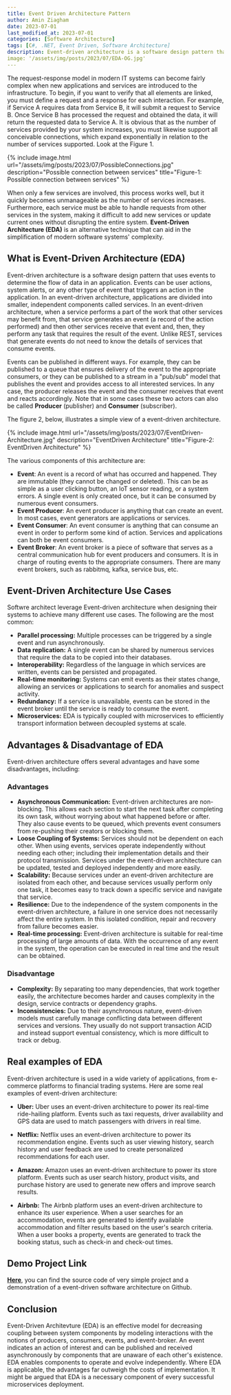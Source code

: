 ```yaml
---
title: Event Driven Architecture Pattern
author: Amin Ziagham
date: 2023-07-01
last_modified_at: 2023-07-01
categories: [Software Architecture]
tags: [C#, .NET, Event Driven, Software Architecture]
description: Event-driven architecture is a software design pattern that uses events to determine the flow of data in an application. Events can be user actions...
image: '/assets/img/posts/2023/07/EDA-OG.jpg'
---
```


The request-response model in modern IT systems can become fairly complex when new applications and services are introduced to the infrastructure. To begin, if you want to verify that all elements are linked, you must define a request and a response for each interaction. For example, if Service A requires data from Service B, it will submit a request to Service B. Once Service B has processed the request and obtained the data, it will return the requested data to Service A. It is obvious that as the number of services provided by your system increases, you must likewise support all conceivable connections, which expand exponentially in relation to the number of services supported. Look at the Figure 1.

{% include image.html url="/assets/img/posts/2023/07/PossibleConnections.jpg" description="Possible connection between services" title="Figure-1: Possible connection between services" %}

When only a few services are involved, this process works well, but it quickly becomes unmanageable as the number of services increases. Furthermore, each service must be able to handle requests from other services in the system, making it difficult to add new services or update current ones without disrupting the entire system. **Event-Driven Architecture (EDA)** is an alternative technique that can aid in the simplification of modern software systems' complexity.

## What is Event-Driven Architecture (EDA)
Event-driven architecture is a software design pattern that uses events to determine the flow of data in an application. Events can be user actions, system alerts, or any other type of event that triggers an action in the application. In an event-driven architecture, applications are divided into smaller, independent components called services. In an event-driven architecture, when a service performs a part of the work that other services may benefit from, that service generates an event (a record of the action performed) and then other services receive that event and, then, they perform any task that requires the result of the event. Unlike REST, services that generate events do not need to know the details of services that consume events.

Events can be published in different ways. For example, they can be published to a queue that ensures delivery of the event to the appropriate consumers, or they can be published to a stream in a "pub/sub" model that publishes the event and provides access to all interested services. In any case, the producer releases the event and the consumer receives that event and reacts accordingly. Note that in some cases these two actors can also be called **Producer** (publisher) and **Consumer** (subscriber).

The figure 2, below, illustrates a simple view of a event-driven architecture.

{% include image.html url="/assets/img/posts/2023/07/EventDriven-Architecture.jpg" description="EventDriven Architecture" title="Figure-2: EventDriven Architecture" %}

The various components of this architecture are:
- **Event**: An event is a record of what has occurred and happened. They are immutable (they cannot be changed or deleted). This can be as simple as a user clicking button, an IoT sensor reading, or a system errors. A single event is only created once, but it can be consumed by numerous event consumers.
- **Event Producer**: An event producer is anything that can create an event. In most cases, event generators are applications or services.
- **Event Consumer**: An event consumer is anything that can consume an event in order to perform some kind of action. Services and applications can both be event consumers.
- **Event Broker**: An event broker is a piece of software that serves as a central communication hub for event producers and consumers. It is in charge of routing events to the appropriate consumers. There are many event brokers, such as rabbitmq, kafka, service bus, etc.

## Event-Driven Architecture Use Cases
Softwre architect leverage Event-driven architecture when designing their systems to achieve many different use cases. The following are the most common:
- **Parallel processing:** Multiple processes can be triggered by a single event and run asynchronously.
- **Data replication:** A single event can be shared by numerous services that require the data to be copied into their databases.
- **Interoperability:** Regardless of the language in which services are written, events can be persisted and propagated.
- **Real-time monitoring:** Systems can emit events as their states change, allowing an services or applications to search for anomalies and suspect activity.
- **Redundancy:** If a service is unavailable, events can be stored in the event broker until the service is ready to consume the event.
- **Microservices:** EDA is typically coupled with microservices to efficiently transport information between decoupled systems at scale.

## Advantages & Disadvantage of EDA
Event-driven architecture offers several advantages and have some disadvantages, including:

### Advantages
- **Asynchronous Communication:** Event-driven architectures are non-blocking. This allows each section to start the next task after completing its own task, without worrying about what happened before or after. They also cause events to be queued, which prevents event consumers from re-pushing their creators or blocking them.
- **Loose Coupling of Systems:** Services should not be dependent on each other. When using events, services operate independently without needing each other; including their implementation details and their protocol transmission. Services under the event-driven architecture can be updated, tested and deployed independently and more easily.
- **Scalability:** Because services under an event-driven architecture are isolated from each other, and because services usually perform only one task, it becomes easy to track down a specific service and navigate that service.
- **Resilience:** Due to the independence of the system components in the event-driven architecture, a failure in one service does not necessarily affect the entire system. In this isolated condition, repair and recovery from failure becomes easier.
- **Real-time processing:** Event-driven architecture is suitable for real-time processing of large amounts of data. With the occurrence of any event in the system, the operation can be executed in real time and the result can be obtained.

### Disadvantage
- **Complexity:** By separating too many dependencies, that work together easily, the architecture becomes harder and causes complexity in the design, service contracts or dependency graphs.
- **Inconsistencies:** Due to their asynchronous nature, event-driven models must carefully manage conflicting data between different services and versions. They usually do not support transaction ACID and instead support eventual consistency, which is more difficult to track or debug.

## Real examples of EDA
Event-driven architecture is used in a wide variety of applications, from e-commerce platforms to financial trading systems. Here are some real examples of event-driven architecture:
- **Uber:** Uber uses an event-driven architecture to power its real-time ride-hailing platform. Events such as taxi requests, driver availability and GPS data are used to match passengers with drivers in real time.

- **Netflix:** Netflix uses an event-driven architecture to power its recommendation engine. Events such as user viewing history, search history and user feedback are used to create personalized recommendations for each user.

- **Amazon:** Amazon uses an event-driven architecture to power its store platform. Events such as user search history, product visits, and purchase history are used to generate new offers and improve search results.

- **Airbnb:** The Airbnb platform uses an event-driven architecture to enhance its user experience. When a user searches for an accommodation, events are generated to identify available accommodation and filter results based on the user's search criteria. When a user books a property, events are generated to track the booking status, such as check-in and check-out times.

## Demo Project Link
<a target="_blank" href="https://github.com/NextCodeBlock/EventDriven-Architecture-Demo">**Here**</a>, you can find the source code of very simple project and a demonstration of a event-driven software architecture on Github.

## Conclusion
Event-Driven Architevture (EDA) is an effective model for decreasing coupling between system components by modeling interactions with the notions of producers, consumers, events, and event-broker. An event indicates an action of interest and can be published and received asynchronously by components that are unaware of each other's existence. EDA enables components to operate and evolve independently. Where EDA is applicable, the advantages far outweigh the costs of implementation. It might be argued that EDA is a necessary component of every successful microservices deployment.